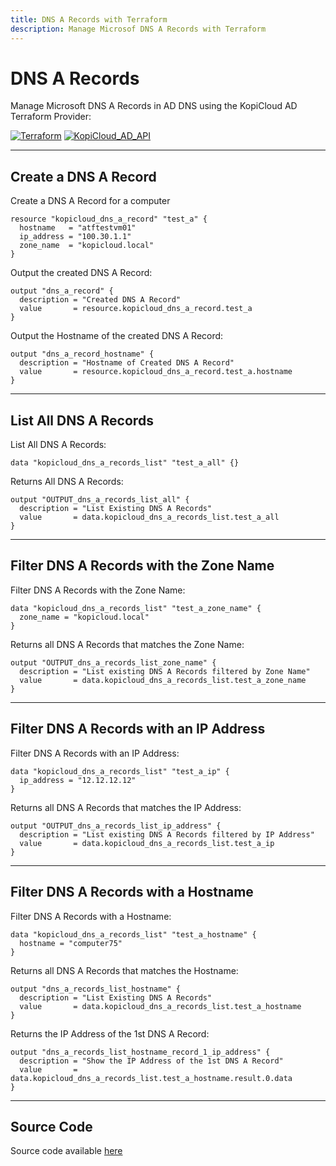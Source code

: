 ```yaml
---
title: DNS A Records with Terraform
description: Manage Microsof DNS A Records with Terraform
---
```


# DNS A Records

Manage Microsoft DNS A Records in AD DNS using the KopiCloud AD Terraform Provider:

[![Terraform](https://img.shields.io/badge/terraform-v1.3+-blue.svg)](https://www.terraform.io/downloads.html) [![KopiCloud_AD_API](https://img.shields.io/badge/kopiCloud_ad-v1.0+-blueviolet.svg)](https://www.kopicloud-ad-api.com)

----

## Create a DNS A Record

Create a DNS A Record for a computer

```
resource "kopicloud_dns_a_record" "test_a" {
  hostname   = "atftestvm01"
  ip_address = "100.30.1.1"
  zone_name  = "kopicloud.local"
}
```

Output the created DNS A Record:

```
output "dns_a_record" {
  description = "Created DNS A Record"
  value       = resource.kopicloud_dns_a_record.test_a
}
```

Output the Hostname of the created DNS A Record:

```
output "dns_a_record_hostname" {
  description = "Hostname of Created DNS A Record"
  value       = resource.kopicloud_dns_a_record.test_a.hostname
}
```

----

## List All DNS A Records

List All DNS A Records:

```
data "kopicloud_dns_a_records_list" "test_a_all" {}
```

Returns All DNS A Records:

```
output "OUTPUT_dns_a_records_list_all" {
  description = "List Existing DNS A Records"
  value       = data.kopicloud_dns_a_records_list.test_a_all
}
```

----

## Filter DNS A Records with the Zone Name

Filter DNS A Records with the Zone Name:

```
data "kopicloud_dns_a_records_list" "test_a_zone_name" {
  zone_name = "kopicloud.local"
}
```

Returns all DNS A Records that matches the Zone Name:

```
output "OUTPUT_dns_a_records_list_zone_name" {
  description = "List existing DNS A Records filtered by Zone Name"
  value       = data.kopicloud_dns_a_records_list.test_a_zone_name
}
```

----

## Filter DNS A Records with an IP Address

Filter DNS A Records with an IP Address:

```
data "kopicloud_dns_a_records_list" "test_a_ip" {
  ip_address = "12.12.12.12"
}
```

Returns all DNS A Records that matches the IP Address:

```
output "OUTPUT_dns_a_records_list_ip_address" {
  description = "List existing DNS A Records filtered by IP Address"
  value       = data.kopicloud_dns_a_records_list.test_a_ip
}
```

----

## Filter DNS A Records with a Hostname

Filter DNS A Records with a Hostname:

```
data "kopicloud_dns_a_records_list" "test_a_hostname" {
  hostname = "computer75"
}
```

Returns all DNS A Records that matches the Hostname:

```
output "dns_a_records_list_hostname" {
  description = "List Existing DNS A Records"
  value       = data.kopicloud_dns_a_records_list.test_a_hostname
}
```

Returns the IP Address of the 1st DNS A Record:

```
output "dns_a_records_list_hostname_record_1_ip_address" {
  description = "Show the IP Address of the 1st DNS A Record"
  value       = data.kopicloud_dns_a_records_list.test_a_hostname.result.0.data
}
```

----

## Source Code

Source code available [here](https://github.com/KopiCloud-AD-API/terraform-kopicloud-ad-api-dns-a-records)

